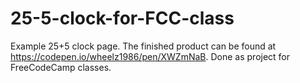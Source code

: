 # 25-5-clock-for-FCC-class
Example 25+5 clock page. The finished product can be found at https://codepen.io/wheelz1986/pen/XWZmNaB. Done as project for FreeCodeCamp classes.
